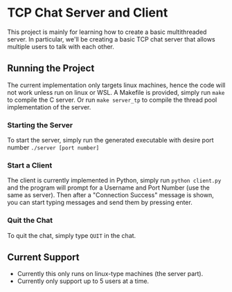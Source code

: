 # TCP Chat Server and Client
This project is mainly for learning how to create a basic multithreaded server. In particular, we'll be creating a basic TCP chat server that allows multiple users to talk with each other.

## Running the Project
The current implementation only targets linux machines, hence the code will not work unless run on linux or WSL. A Makefile is provided, simply run `make` to compile the C server.
Or run `make server_tp` to compile the thread pool implementation of the server.
### Starting the Server
To start the server, simply run the generated executable with desire port number `./server [port number]`
### Start a Client
The client is currently implemented in Python, simply run `python client.py` and the program will prompt for a Username and Port Number (use the same as server). Then after a "Connection Success" message is shown, you can start typing messages and send them by pressing enter.
### Quit the Chat
To quit the chat, simply type `QUIT` in the chat.

## Current Support
 - Currently this only runs on linux-type machines (the server part).
 - Currently only support up to 5 users at a time.
